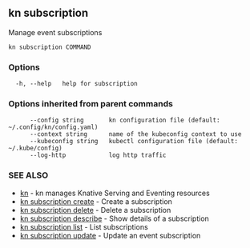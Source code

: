 ## kn subscription

Manage event subscriptions

```
kn subscription COMMAND
```

### Options

```
  -h, --help   help for subscription
```

### Options inherited from parent commands

```
      --config string       kn configuration file (default: ~/.config/kn/config.yaml)
      --context string      name of the kubeconfig context to use
      --kubeconfig string   kubectl configuration file (default: ~/.kube/config)
      --log-http            log http traffic
```

### SEE ALSO

* [kn](kn.md)	 - kn manages Knative Serving and Eventing resources
* [kn subscription create](kn_subscription_create.md)	 - Create a subscription
* [kn subscription delete](kn_subscription_delete.md)	 - Delete a subscription
* [kn subscription describe](kn_subscription_describe.md)	 - Show details of a subscription
* [kn subscription list](kn_subscription_list.md)	 - List subscriptions
* [kn subscription update](kn_subscription_update.md)	 - Update an event subscription

